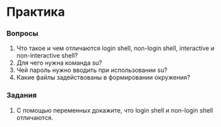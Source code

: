 # Практика

### Вопросы

1. Что такое и чем отличаются login shell, non-login shell, interactive и non-interactive shell?
2. Для чего нужна команда su?
3. Чей пароль нужно вводить при использовании su?
4. Какие файлы задействованы в формировании окружения?

### Задания

1. С помощью переменных докажите, что login shell и non-login shell отличаются. 